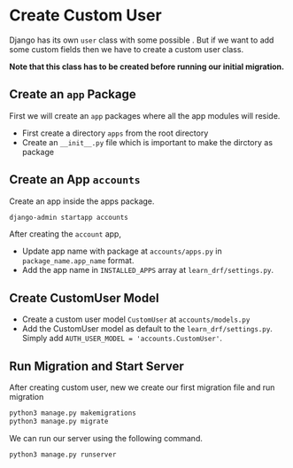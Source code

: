 
# Create Custom User
Django has its own `user` class with some possible . But if we want to add some custom fields then we have to create a custom user class. 

**Note that this class has to be created before running our initial migration.** 

## Create an `app` Package
First we will create an `app` packages where all the app modules will reside. 
- First create a directory `apps` from the root directory
- Create an `__init__.py` file which is important to make the dirctory as package

## Create an App `accounts`
Create an app inside the apps package. 
```bash
django-admin startapp accounts
```

After creating the `account` app,
- Update app name with package at `accounts/apps.py` in `package_name.app_name` format. 
- Add the app name in `INSTALLED_APPS` array at `learn_drf/settings.py`.

## Create CustomUser Model
- Create a custom user model `CustomUser`  at `accounts/models.py`
- Add the CustomUser model as default to the `learn_drf/settings.py`. Simply add `AUTH_USER_MODEL = 'accounts.CustomUser'`.

## Run Migration and Start Server
After creating custom user, new we create our first migration file and run migration
```bash
python3 manage.py makemigrations
python3 manage.py migrate
```

We can run our server using the following command.
```bash
python3 manage.py runserver
```